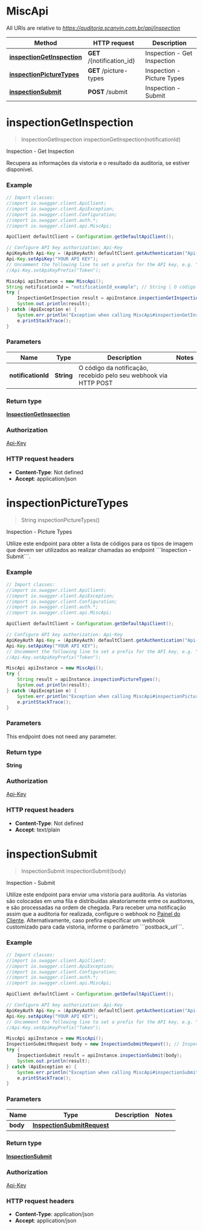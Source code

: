 # MiscApi

All URIs are relative to *https://auditoria.scanvin.com.br/api/inspection*

Method | HTTP request | Description
------------- | ------------- | -------------
[**inspectionGetInspection**](MiscApi.md#inspectionGetInspection) | **GET** /{notification_id} | Inspection - Get Inspection
[**inspectionPictureTypes**](MiscApi.md#inspectionPictureTypes) | **GET** /picture-types | Inspection - Picture Types
[**inspectionSubmit**](MiscApi.md#inspectionSubmit) | **POST** /submit | Inspection - Submit

<a name="inspectionGetInspection"></a>
# **inspectionGetInspection**
> InspectionGetInspection inspectionGetInspection(notificationId)

Inspection - Get Inspection

Recupera as informações da vistoria e o resultado da auditoria, se estiver disponível.

### Example
```java
// Import classes:
//import io.swagger.client.ApiClient;
//import io.swagger.client.ApiException;
//import io.swagger.client.Configuration;
//import io.swagger.client.auth.*;
//import io.swagger.client.api.MiscApi;

ApiClient defaultClient = Configuration.getDefaultApiClient();

// Configure API key authorization: Api-Key
ApiKeyAuth Api-Key = (ApiKeyAuth) defaultClient.getAuthentication("Api-Key");
Api-Key.setApiKey("YOUR API KEY");
// Uncomment the following line to set a prefix for the API key, e.g. "Token" (defaults to null)
//Api-Key.setApiKeyPrefix("Token");

MiscApi apiInstance = new MiscApi();
String notificationId = "notificationId_example"; // String | O código da notificação, recebido pelo seu webhook via HTTP POST
try {
    InspectionGetInspection result = apiInstance.inspectionGetInspection(notificationId);
    System.out.println(result);
} catch (ApiException e) {
    System.err.println("Exception when calling MiscApi#inspectionGetInspection");
    e.printStackTrace();
}
```

### Parameters

Name | Type | Description  | Notes
------------- | ------------- | ------------- | -------------
 **notificationId** | **String**| O código da notificação, recebido pelo seu webhook via HTTP POST |

### Return type

[**InspectionGetInspection**](InspectionGetInspection.md)

### Authorization

[Api-Key](../README.md#Api-Key)

### HTTP request headers

 - **Content-Type**: Not defined
 - **Accept**: application/json

<a name="inspectionPictureTypes"></a>
# **inspectionPictureTypes**
> String inspectionPictureTypes()

Inspection - Picture Types

Utilize este endpoint para obter a lista de códigos para os tipos de imagem que devem ser utilizados ao realizar chamadas ao endpoint &#x60;&#x60;&#x60;Inspection - Submit&#x60;&#x60;&#x60;.

### Example
```java
// Import classes:
//import io.swagger.client.ApiClient;
//import io.swagger.client.ApiException;
//import io.swagger.client.Configuration;
//import io.swagger.client.auth.*;
//import io.swagger.client.api.MiscApi;

ApiClient defaultClient = Configuration.getDefaultApiClient();

// Configure API key authorization: Api-Key
ApiKeyAuth Api-Key = (ApiKeyAuth) defaultClient.getAuthentication("Api-Key");
Api-Key.setApiKey("YOUR API KEY");
// Uncomment the following line to set a prefix for the API key, e.g. "Token" (defaults to null)
//Api-Key.setApiKeyPrefix("Token");

MiscApi apiInstance = new MiscApi();
try {
    String result = apiInstance.inspectionPictureTypes();
    System.out.println(result);
} catch (ApiException e) {
    System.err.println("Exception when calling MiscApi#inspectionPictureTypes");
    e.printStackTrace();
}
```

### Parameters
This endpoint does not need any parameter.

### Return type

**String**

### Authorization

[Api-Key](../README.md#Api-Key)

### HTTP request headers

 - **Content-Type**: Not defined
 - **Accept**: text/plain

<a name="inspectionSubmit"></a>
# **inspectionSubmit**
> InspectionSubmit inspectionSubmit(body)

Inspection - Submit

Utilize este endpoint para enviar uma vistoria para auditoria. As vistorias são colocadas em uma fila e distribuídas aleatoriamente entre os auditores, e são processadas na ordem de chegada. Para receber uma notificação assim que a auditoria for realizada, configure o webhook no [Painel do Cliente](https://auditoria.scanvin.com.br/client/webhook). Alternativamente, caso prefira especificar um webhook customizado para cada vistoria, informe o parâmetro &#x60;&#x60;&#x60;postback_url&#x60;&#x60;&#x60;.

### Example
```java
// Import classes:
//import io.swagger.client.ApiClient;
//import io.swagger.client.ApiException;
//import io.swagger.client.Configuration;
//import io.swagger.client.auth.*;
//import io.swagger.client.api.MiscApi;

ApiClient defaultClient = Configuration.getDefaultApiClient();

// Configure API key authorization: Api-Key
ApiKeyAuth Api-Key = (ApiKeyAuth) defaultClient.getAuthentication("Api-Key");
Api-Key.setApiKey("YOUR API KEY");
// Uncomment the following line to set a prefix for the API key, e.g. "Token" (defaults to null)
//Api-Key.setApiKeyPrefix("Token");

MiscApi apiInstance = new MiscApi();
InspectionSubmitRequest body = new InspectionSubmitRequest(); // InspectionSubmitRequest | 
try {
    InspectionSubmit result = apiInstance.inspectionSubmit(body);
    System.out.println(result);
} catch (ApiException e) {
    System.err.println("Exception when calling MiscApi#inspectionSubmit");
    e.printStackTrace();
}
```

### Parameters

Name | Type | Description  | Notes
------------- | ------------- | ------------- | -------------
 **body** | [**InspectionSubmitRequest**](InspectionSubmitRequest.md)|  |

### Return type

[**InspectionSubmit**](InspectionSubmit.md)

### Authorization

[Api-Key](../README.md#Api-Key)

### HTTP request headers

 - **Content-Type**: application/json
 - **Accept**: application/json

